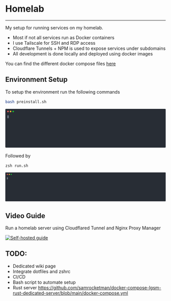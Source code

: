 # Homelab

---

My setup for running services on my homelab.

* Most if not all services run as Docker containers
* I use Tailscale for SSH and RDP access
* Cloudflare Tunnels + NPM is used to expose services under subdomains
* All development is done locally and deployed using docker images

You can find the different docker compose files [here](./compose-files/)

## Environment Setup

To setup the environment run the following commands

```bash
bash preinstall.sh
```

![Pre-install script](./data/assets/preinstall.svg)

Followed by

```
zsh run.sh
```

![Run script](./data/assets/run.svg)

## Video Guide

Run a homelab server using Cloudflared Tunnel and Nginx Proxy Manager

[![Self-hosted guide](https://img.youtube.com/vi/Udc6HeOqxCY/0.jpg)](https://www.youtube.com/watch?v=Udc6HeOqxCY&ab_channel=AbhinavKM)

## TODO:

* Dedicated wiki page
* Integrate dotfiles and zshrc
* CI/CD
* Bash script to automate setup
* Rust server https://github.com/samrocketman/docker-compose-lgsm-rust-dedicated-server/blob/main/docker-compose.yml
